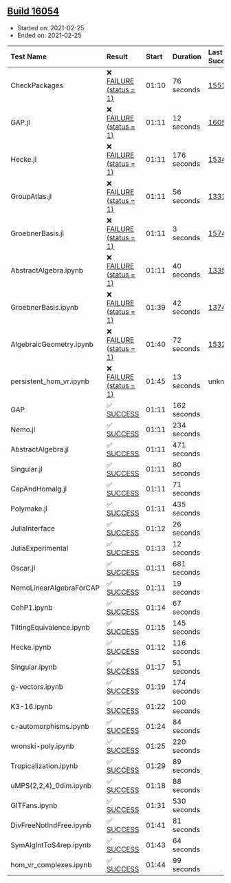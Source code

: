 ## [Build 16054](https://oscarci.mathematik.uni-kl.de/job/oscar/16054/)

* Started on: 2021-02-25
* Ended on: 2021-02-25

| Test Name    | Result | Start | Duration | Last Success | First Failure |
|:-------------|:-------|:------|:---------|:-------------|:--------------|
| CheckPackages | ❌ [FAILURE (status = 1)](https://oscarci.mathematik.uni-kl.de/job/oscar/16054/artifact/logs/build-16054/CheckPackages.log) | 01:10 | 76 seconds | [15514](https://oscarci.mathematik.uni-kl.de/job/oscar/15514/) | [15515](https://oscarci.mathematik.uni-kl.de/job/oscar/15515/) |
| GAP.jl | ❌ [FAILURE (status = 1)](https://oscarci.mathematik.uni-kl.de/job/oscar/16054/artifact/logs/build-16054/GAP.jl.log) | 01:11 | 12 seconds | [16053](https://oscarci.mathematik.uni-kl.de/job/oscar/16053/) | [16054](https://oscarci.mathematik.uni-kl.de/job/oscar/16054/) |
| Hecke.jl | ❌ [FAILURE (status = 1)](https://oscarci.mathematik.uni-kl.de/job/oscar/16054/artifact/logs/build-16054/Hecke.jl.log) | 01:11 | 176 seconds | [15344](https://oscarci.mathematik.uni-kl.de/job/oscar/15344/) | [15348](https://oscarci.mathematik.uni-kl.de/job/oscar/15348/) |
| GroupAtlas.jl | ❌ [FAILURE (status = 1)](https://oscarci.mathematik.uni-kl.de/job/oscar/16054/artifact/logs/build-16054/GroupAtlas.jl.log) | 01:11 | 56 seconds | [13311](https://oscarci.mathematik.uni-kl.de/job/oscar/13311/) | [13312](https://oscarci.mathematik.uni-kl.de/job/oscar/13312/) |
| GroebnerBasis.jl | ❌ [FAILURE (status = 1)](https://oscarci.mathematik.uni-kl.de/job/oscar/16054/artifact/logs/build-16054/GroebnerBasis.jl.log) | 01:11 | 3 seconds | [15745](https://oscarci.mathematik.uni-kl.de/job/oscar/15745/) | [15746](https://oscarci.mathematik.uni-kl.de/job/oscar/15746/) |
| AbstractAlgebra.ipynb | ❌ [FAILURE (status = 1)](https://oscarci.mathematik.uni-kl.de/job/oscar/16054/artifact/logs/build-16054/AbstractAlgebra.ipynb.log) | 01:11 | 40 seconds | [13355](https://oscarci.mathematik.uni-kl.de/job/oscar/13355/) | [13356](https://oscarci.mathematik.uni-kl.de/job/oscar/13356/) |
| GroebnerBasis.ipynb | ❌ [FAILURE (status = 1)](https://oscarci.mathematik.uni-kl.de/job/oscar/16054/artifact/logs/build-16054/GroebnerBasis.ipynb.log) | 01:39 | 42 seconds | [13748](https://oscarci.mathematik.uni-kl.de/job/oscar/13748/) | [13749](https://oscarci.mathematik.uni-kl.de/job/oscar/13749/) |
| AlgebraicGeometry.ipynb | ❌ [FAILURE (status = 1)](https://oscarci.mathematik.uni-kl.de/job/oscar/16054/artifact/logs/build-16054/AlgebraicGeometry.ipynb.log) | 01:40 | 72 seconds | [15322](https://oscarci.mathematik.uni-kl.de/job/oscar/15322/) | [15323](https://oscarci.mathematik.uni-kl.de/job/oscar/15323/) |
| persistent_hom_vr.ipynb | ❌ [FAILURE (status = 1)](https://oscarci.mathematik.uni-kl.de/job/oscar/16054/artifact/logs/build-16054/persistent_hom_vr.ipynb.log) | 01:45 | 13 seconds | unknown | unknown |
| GAP | ✅ [SUCCESS](https://oscarci.mathematik.uni-kl.de/job/oscar/16054/artifact/logs/build-16054/GAP.log) | 01:11 | 162 seconds |  |  |
| Nemo.jl | ✅ [SUCCESS](https://oscarci.mathematik.uni-kl.de/job/oscar/16054/artifact/logs/build-16054/Nemo.jl.log) | 01:11 | 234 seconds |  |  |
| AbstractAlgebra.jl | ✅ [SUCCESS](https://oscarci.mathematik.uni-kl.de/job/oscar/16054/artifact/logs/build-16054/AbstractAlgebra.jl.log) | 01:11 | 471 seconds |  |  |
| Singular.jl | ✅ [SUCCESS](https://oscarci.mathematik.uni-kl.de/job/oscar/16054/artifact/logs/build-16054/Singular.jl.log) | 01:11 | 80 seconds |  |  |
| CapAndHomalg.jl | ✅ [SUCCESS](https://oscarci.mathematik.uni-kl.de/job/oscar/16054/artifact/logs/build-16054/CapAndHomalg.jl.log) | 01:11 | 71 seconds |  |  |
| Polymake.jl | ✅ [SUCCESS](https://oscarci.mathematik.uni-kl.de/job/oscar/16054/artifact/logs/build-16054/Polymake.jl.log) | 01:11 | 435 seconds |  |  |
| JuliaInterface | ✅ [SUCCESS](https://oscarci.mathematik.uni-kl.de/job/oscar/16054/artifact/logs/build-16054/JuliaInterface.log) | 01:12 | 26 seconds |  |  |
| JuliaExperimental | ✅ [SUCCESS](https://oscarci.mathematik.uni-kl.de/job/oscar/16054/artifact/logs/build-16054/JuliaExperimental.log) | 01:13 | 12 seconds |  |  |
| Oscar.jl | ✅ [SUCCESS](https://oscarci.mathematik.uni-kl.de/job/oscar/16054/artifact/logs/build-16054/Oscar.jl.log) | 01:11 | 681 seconds |  |  |
| NemoLinearAlgebraForCAP | ✅ [SUCCESS](https://oscarci.mathematik.uni-kl.de/job/oscar/16054/artifact/logs/build-16054/NemoLinearAlgebraForCAP.log) | 01:11 | 19 seconds |  |  |
| CohP1.ipynb | ✅ [SUCCESS](https://oscarci.mathematik.uni-kl.de/job/oscar/16054/artifact/logs/build-16054/CohP1.ipynb.log) | 01:14 | 67 seconds |  |  |
| TiltingEquivalence.ipynb | ✅ [SUCCESS](https://oscarci.mathematik.uni-kl.de/job/oscar/16054/artifact/logs/build-16054/TiltingEquivalence.ipynb.log) | 01:15 | 145 seconds |  |  |
| Hecke.ipynb | ✅ [SUCCESS](https://oscarci.mathematik.uni-kl.de/job/oscar/16054/artifact/logs/build-16054/Hecke.ipynb.log) | 01:12 | 116 seconds |  |  |
| Singular.ipynb | ✅ [SUCCESS](https://oscarci.mathematik.uni-kl.de/job/oscar/16054/artifact/logs/build-16054/Singular.ipynb.log) | 01:17 | 51 seconds |  |  |
| g-vectors.ipynb | ✅ [SUCCESS](https://oscarci.mathematik.uni-kl.de/job/oscar/16054/artifact/logs/build-16054/g-vectors.ipynb.log) | 01:19 | 174 seconds |  |  |
| K3-16.ipynb | ✅ [SUCCESS](https://oscarci.mathematik.uni-kl.de/job/oscar/16054/artifact/logs/build-16054/K3-16.ipynb.log) | 01:22 | 100 seconds |  |  |
| c-automorphisms.ipynb | ✅ [SUCCESS](https://oscarci.mathematik.uni-kl.de/job/oscar/16054/artifact/logs/build-16054/c-automorphisms.ipynb.log) | 01:24 | 84 seconds |  |  |
| wronski-poly.ipynb | ✅ [SUCCESS](https://oscarci.mathematik.uni-kl.de/job/oscar/16054/artifact/logs/build-16054/wronski-poly.ipynb.log) | 01:25 | 220 seconds |  |  |
| Tropicalization.ipynb | ✅ [SUCCESS](https://oscarci.mathematik.uni-kl.de/job/oscar/16054/artifact/logs/build-16054/Tropicalization.ipynb.log) | 01:29 | 89 seconds |  |  |
| uMPS(2,2,4)_0dim.ipynb | ✅ [SUCCESS](https://oscarci.mathematik.uni-kl.de/job/oscar/16054/artifact/logs/build-16054/uMPS-2-2-4-_0dim.ipynb.log) | 01:18 | 88 seconds |  |  |
| GITFans.ipynb | ✅ [SUCCESS](https://oscarci.mathematik.uni-kl.de/job/oscar/16054/artifact/logs/build-16054/GITFans.ipynb.log) | 01:31 | 530 seconds |  |  |
| DivFreeNotIndFree.ipynb | ✅ [SUCCESS](https://oscarci.mathematik.uni-kl.de/job/oscar/16054/artifact/logs/build-16054/DivFreeNotIndFree.ipynb.log) | 01:41 | 81 seconds |  |  |
| SymAlgIntToS4rep.ipynb | ✅ [SUCCESS](https://oscarci.mathematik.uni-kl.de/job/oscar/16054/artifact/logs/build-16054/SymAlgIntToS4rep.ipynb.log) | 01:43 | 64 seconds |  |  |
| hom_vr_complexes.ipynb | ✅ [SUCCESS](https://oscarci.mathematik.uni-kl.de/job/oscar/16054/artifact/logs/build-16054/hom_vr_complexes.ipynb.log) | 01:44 | 99 seconds |  |  |
